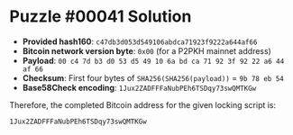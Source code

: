 # Puzzle #00041 Solution

- **Provided hash160**: `c47db3d053d549106abdca71923f9222a644af66`
- **Bitcoin network version byte**: `0x00` (for a P2PKH mainnet address)
- **Payload**: `00 c4 7d b3 d0 53 d5 49 10 6a bd ca 71 92 3f 92 22 a6 44 af 66`
- **Checksum**: First four bytes of `SHA256(SHA256(payload))` = `9b 78 eb 54`
- **Base58Check encoding**: `1Jux2ZADFFFaNubPEh6TSDqy73swQMTKGw`

Therefore, the completed Bitcoin address for the given locking script is:

```
1Jux2ZADFFFaNubPEh6TSDqy73swQMTKGw
```
